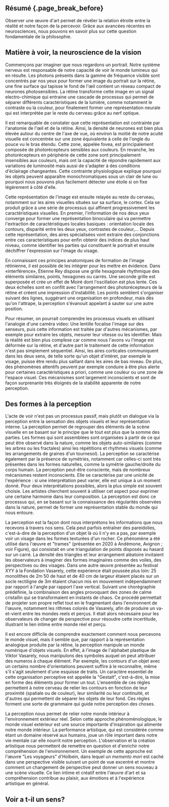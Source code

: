 ## Résumé {.page_break_before}

Observer une œuvre d'art permet de révéler la relation étroite entre la réalité et notre façon de la percevoir. Grâce aux avancées récentes en neurosciences, nous pouvons en savoir plus sur cette question fondamentale de la philosophie.

## Matière à voir, la neuroscience de la vision

Commençons par imaginer que nous regardons un portrait. Notre système nerveux est responsable de notre capacité de voir le monde lumineux qui en résulte. Les photons présents dans la gamme de fréquence visible sont concentrés par nos yeux pour former une image du portrait sur la rétine, une fine surface qui tapisse le fond de l'œil contient un réseau compact de neurones photosensibles. La rétine transforme cette image en un signal electro-chimique qui entraine une cascade de processus qui permet de séparer différents caractéristiques de la lumière, comme notamment le contraste ou la couleur, pour finalement former une représentation neurale qui est interprétée par le reste du cerveau grâce au nerf optique.

Il est remarquable de constater que cette représentation est contrainte par l'anatomie de l'œil et de la rétine. Ainsi, la densité de neurones est bien plus élevée autour du centre de l'axe de vue, où environ la moitié de notre acuité visuelle est concentrée sur une zone équivalente à celle de l'ongle du pouce vu le bras étendu. Cette zone, appelée fovea, est principalement composée de photorécepteurs sensibles aux couleurs. En revanche, les photorécepteurs en périphérie de cette zone sont principalement insensibles aux couleurs, mais ont la capacité de répondre rapidement aux variations de luminosité mais aussi de s'adapter à des conditions d'éclairage changeantes. Cette contrainte physiologique explique pourquoi les objets peuvent apparaître monochromatiques sous un clair de lune ou pourquoi nous pouvons plus facilement détecter une étoile si on fixe légèrement à côté d'elle. 

Cette représentation de l'image est ensuite relayée au reste du cerveau, notamment sur les aires visuelles situées sur sa surface, le cortex. Cela se produit grâce à une série de processus qui affinent progressivement les caractéristiques visuelles. En premier, l'information de nos deux yeux converge pour former une représentation binoculaire qui va permettre l'extraction de caractéristiques locales basiques : orientation locale des contours, disparité entre les deux yeux, contrastes de couleur,... Depuis cette représentation, des aires spécialisées vont extraire des conjonctions entre ces caracteristiques pour enfin obtenir des indices de plus haut niveau, comme identifier les parties qui constituent le portrait et ensuite déchiffrer l'expression sur l'image du visage.

En connaissant ces principes anatomiques de formation de l'image rétinienne, il est possible de les intégrer pour les mettre en évidence. Dans «interférence», Etienne Rey dispose une grille hexagonale rhythmique des éléments similaires, points, hexagones ou carrés. Une seconde grille est superposée et crée un effet de Moiré dont l'oscillation est plus lente. Ces deux échelles sont en conflit avec l'arrangement des photorécepteurs de la rétine et créent une impression d'instabilité. Les points semblent s'organiser suivant des lignes, suggérant une organisation en profondeur, mais dès qu'on l'attrape, la perception s'évanouit appelant à sauter sur une autre position.

Pour résumer, on pourrait comprendre les processus visuels en utilisant l'analogie d'une caméra video: Une lentille focalise l'image sur des senseurs, puis cette information est traitée par d'autres mécanismes, par exemple pour extraire les objets, mesurer leur vitesse ou les identifier. Mais la réalité est bien plus complexe car comme nous l'avons vu l'image est déformée sur la rétine, et d'autre part le traitement de cette information n'est pas simplement séquentiel. Ainsi, les aires corticales communiquent dans les deux sens, de telle sorte qu'un objet d'intéret, par exemple le visage, puisse être rendu plus saillant dans les aires de bas niveau. De plus, des phénomènes attentifs peuvent par exemple conduire à être plus alerte pour certaines caractéristiques a priori, comme une couleur ou une zone de l'espace visuel. Ces mécanismes sont largement inconscients et sont de façon surprenante très éloignés de la stabilité apparente de notre perception.

<!-- machines stroboscopiques de Duchamp -->

## Des formes à la perception

L'acte de voir n'est pas un processus passif, mais plutôt un dialogue via la perception entre la sensation des objets visuels et leur représentation interne. La perception permet de regrouper des éléments de la scène visuelle en se basant sur le principe que le tout est plus que la somme des parties. Les formes qui sont assemblées sont organisées à partir de ce qui peut être observé dans la nature, comme les objets auto-similaires (comme les arbres ou les fractales) ainsi les répétitions et rhythmes visuels  (comme les arrangements de graines d'un tournesol). La perception se caractérise également par la présence de symétries, notamment car celles-ci sont très présentes dans les formes naturelles, comme la symétrie gauche/droite du corps humain. La perception peut-être consciente, mais de nombreux mécanismes restent inconscients. Elle se caractérise par une unicité de l'expérience : si une interprétation peut varier, elle est unique à un moment donné. Pour deux interprétations possibles, alors la plus simple est souvent choisie. Les artistes cherchent souvent à utiliser cet aspect pour exprimer une certaine harmonie dans leur composition. La perception est donc ce processus qui, en se basant sur la connaissance des régularités observées dans la nature, permet de former une représentation stable du monde qui nous entoure.

La perception est la façon dont nous interprétons les informations que nous recevons à travers nos sens. Cela peut parfois entraîner des pareidolies, c'est-à-dire de la perception d'un objet là où il n'y en a pas, par exemple voir un visage dans les formes texturées d'un rocher. Ce phénomène a été utilisé dans l'œuvre et "trames" (présentée en 2020 à Andémone, Avignon ; voir Figure), qui consistait en une triangulation de points disposés au hasard sur un carré. La densité des triangles et leur arrangement aléatoire invitaient les observateurs à imaginer des formes imaginaires comme des voiles, des perspectives ou des visages. Dans une autre œuvre présentée au festival XYY à la Fondation Vasarely, cette expérience était poussée plus loin: 25 monolithes de 2m 50 de haut et de 40 cm de largeur étaient placés sur un socle rectiligne de 3m étaient chacun mis en mouvement indépendamment par rapport à l'angle par rapport l'axe vertical. Suivant une chorégraphie prédéfinie, la combinaison des angles provoquant des zones de calme cristallin qui se transformaient en instants de chaos. Ce procédé permettait de projeter son propre reflet tout en le fragmentant dans l'environnent de l'œuvre, notamment les rithmes colorés de Vasarely, afin de produire un va-et-vient entre les mondes reels et perçus. Il était alors nécessaire pour les observateurs de changer de perspective pour résoudre cette incertitude, illustrant le lien intime entre monde réel et perçu.

Il est encore difficile de comprendre exactement comment nous percevons le monde visuel, mais il semble que, par rapport à la représentation analogique produite par la rétine, la perception manipule un monde numérique d'objets visuels. En effet, à l'image de l'alphabet plastique de Viktor Vasarely, nous manipulons des symboles auquel on peut attribuer des numeros à chaque élément. Par exemple, les contours d'un objet avec un certains nombre d'orientations peuvent suffire à le reconnaître, même s'il s'agit seulement d'une esquisse de traits. Un caractère essentiel de cette organisation perceptive est appelée la "Gestalt", c'est-à-dire, la mise en forme des éléments pour former un tout. L'ensemble de ces règles permettent à notre cerveau de relier les contours  en fonction de leur proximité (spatiale ou de couleur), leur similarité ou leur continuité, et d'autres qui permettent de séparer les objets de leur fond. Ces règles forment une sorte de grammaire qui guide notre perception des choses.

La perception nous permet de relier notre monde intérieur à l'environnement extérieur réel. Selon cette approche phénoménologique, le monde visuel extérieur est une source importante d'inspiration qui alimente notre monde intérieur. La performance artistique, qui est considérée comme étant un domaine réservé aux humains, joue un rôle important dans notre vie mentale car elle nourrit notre perception. L'observation et la création artistique nous permettent de remettre en question et d'enrichir notre compréhension de l'environnement. Un exemple de cette approche est l'œuvre "Les voyageurs" d'Holbein, dans lequel un *memento mori* est caché dans une perspective visible suivant un point de vue excentré et  montre comment un changement de perspective peut donner un sens nouveau à une scène visuelle. Ce lien intime et créatif entre l'œuvre d'art et sa compréhension contribue au plaisir, aux émotions et à l'expérience artistique en général.

## Voir a t-il un sens?

